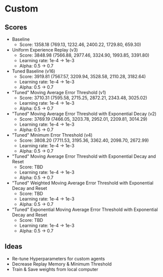 # Custom

## Scores

 * Baseline
    * Score: 1358.18 (769.13, 1232.46, 2400.22, 1729.80, 659.30)
 * Uniform Experience Replay (v3)
    * Score: 3848.98 (7566.88, 2977.46, 3324.90, 1993.85, 3391.80)
    * Learning rate: 1e-4 -> 1e-3
    * Alpha: 0.5 -> 0.7
 * Tuned Baseline (v16)
    * Score: 3919.81 (7567.57, 3209.94, 3528.58, 2110.28, 3182.64)
    * Learning rate: 1e-4 -> 1e-3
    * Alpha: 0.5 -> 0.7
 * "Tuned" Moving Average Error Threshold (v1)
    * Score: 3710.31 (7595.58, 2715.25, 2872.21, 2343.48, 3025.02)
    * Learning rate: 1e-4 -> 1e-3
    * Alpha: 0.5 -> 0.7
 * "Tuned" Moving Average Error Threshold with Exponential Decay (v2)
    * Score: 3769.19 (7466.05, 3203.78, 2952.01, 2209.81, 3014.29)
    * Learning rate: 1e-4 -> 1e-3
    * Alpha: 0.5 -> 0.7
 * "Tuned" Minimum Error Threshold (v4)
    * Score: 3808.20 (7711.53, 3195.36, 3362.40, 2098.70, 2672.99)
    * Learning rate: 1e-4 -> 1e-3
    * Alpha: 0.5 -> 0.7
 * "Tuned" Moving Average Error Threshold with Exponential Decay and Reset
    * Score: TBD
    * Learning rate: 1e-4 -> 1e-3
    * Alpha: 0.5 -> 0.7
 * "Tuned" Weighted Moving Average Error Threshold with Exponential Decay and Reset
    * Score: TBD
    * Learning rate: 1e-4 -> 1e-3
    * Alpha: 0.5 -> 0.7
 * "Tuned" Exponential Moving Average Error Threshold with Exponential Decay and Reset
    * Score: TBD
    * Learning rate: 1e-4 -> 1e-3
    * Alpha: 0.5 -> 0.7

## Ideas
 * Re-tune Hyperparameters for custom agents
 * Decrease Replay Memory & Minimum Threshold
 * Train & Save weights from local computer
